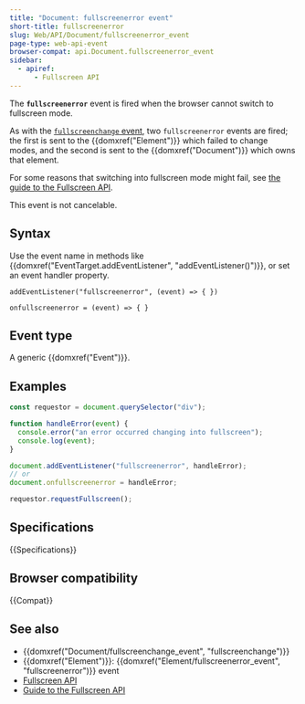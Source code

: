 ```yaml
---
title: "Document: fullscreenerror event"
short-title: fullscreenerror
slug: Web/API/Document/fullscreenerror_event
page-type: web-api-event
browser-compat: api.Document.fullscreenerror_event
sidebar:
  - apiref:
      - Fullscreen API
---
```


The **`fullscreenerror`** event is fired when the browser cannot switch to fullscreen mode.

As with the [`fullscreenchange` event](/en-US/docs/Web/API/Document/fullscreenchange_event), two `fullscreenerror` events are fired; the first is sent to the {{domxref("Element")}} which failed to change modes, and the second is sent to the {{domxref("Document")}} which owns that element.

For some reasons that switching into fullscreen mode might fail, see [the guide to the Fullscreen API](/en-US/docs/Web/API/Fullscreen_API/Guide).

This event is not cancelable.

## Syntax

Use the event name in methods like {{domxref("EventTarget.addEventListener", "addEventListener()")}}, or set an event handler property.

```js-nolint
addEventListener("fullscreenerror", (event) => { })

onfullscreenerror = (event) => { }
```

## Event type

A generic {{domxref("Event")}}.

## Examples

```js
const requestor = document.querySelector("div");

function handleError(event) {
  console.error("an error occurred changing into fullscreen");
  console.log(event);
}

document.addEventListener("fullscreenerror", handleError);
// or
document.onfullscreenerror = handleError;

requestor.requestFullscreen();
```

## Specifications

{{Specifications}}

## Browser compatibility

{{Compat}}

## See also

- {{domxref("Document/fullscreenchange_event", "fullscreenchange")}}
- {{domxref("Element")}}: {{domxref("Element/fullscreenerror_event", "fullscreenerror")}} event
- [Fullscreen API](/en-US/docs/Web/API/Fullscreen_API)
- [Guide to the Fullscreen API](/en-US/docs/Web/API/Fullscreen_API/Guide)

